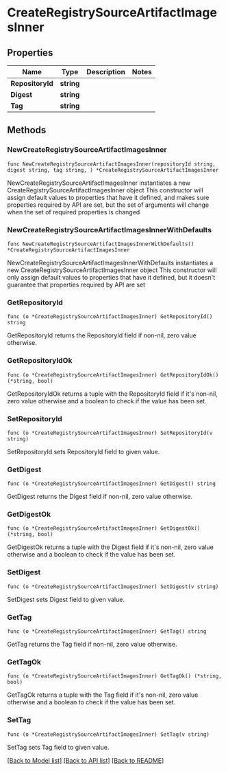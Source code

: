 # CreateRegistrySourceArtifactImagesInner

## Properties

Name | Type | Description | Notes
------------ | ------------- | ------------- | -------------
**RepositoryId** | **string** |  | 
**Digest** | **string** |  | 
**Tag** | **string** |  | 

## Methods

### NewCreateRegistrySourceArtifactImagesInner

`func NewCreateRegistrySourceArtifactImagesInner(repositoryId string, digest string, tag string, ) *CreateRegistrySourceArtifactImagesInner`

NewCreateRegistrySourceArtifactImagesInner instantiates a new CreateRegistrySourceArtifactImagesInner object
This constructor will assign default values to properties that have it defined,
and makes sure properties required by API are set, but the set of arguments
will change when the set of required properties is changed

### NewCreateRegistrySourceArtifactImagesInnerWithDefaults

`func NewCreateRegistrySourceArtifactImagesInnerWithDefaults() *CreateRegistrySourceArtifactImagesInner`

NewCreateRegistrySourceArtifactImagesInnerWithDefaults instantiates a new CreateRegistrySourceArtifactImagesInner object
This constructor will only assign default values to properties that have it defined,
but it doesn't guarantee that properties required by API are set

### GetRepositoryId

`func (o *CreateRegistrySourceArtifactImagesInner) GetRepositoryId() string`

GetRepositoryId returns the RepositoryId field if non-nil, zero value otherwise.

### GetRepositoryIdOk

`func (o *CreateRegistrySourceArtifactImagesInner) GetRepositoryIdOk() (*string, bool)`

GetRepositoryIdOk returns a tuple with the RepositoryId field if it's non-nil, zero value otherwise
and a boolean to check if the value has been set.

### SetRepositoryId

`func (o *CreateRegistrySourceArtifactImagesInner) SetRepositoryId(v string)`

SetRepositoryId sets RepositoryId field to given value.


### GetDigest

`func (o *CreateRegistrySourceArtifactImagesInner) GetDigest() string`

GetDigest returns the Digest field if non-nil, zero value otherwise.

### GetDigestOk

`func (o *CreateRegistrySourceArtifactImagesInner) GetDigestOk() (*string, bool)`

GetDigestOk returns a tuple with the Digest field if it's non-nil, zero value otherwise
and a boolean to check if the value has been set.

### SetDigest

`func (o *CreateRegistrySourceArtifactImagesInner) SetDigest(v string)`

SetDigest sets Digest field to given value.


### GetTag

`func (o *CreateRegistrySourceArtifactImagesInner) GetTag() string`

GetTag returns the Tag field if non-nil, zero value otherwise.

### GetTagOk

`func (o *CreateRegistrySourceArtifactImagesInner) GetTagOk() (*string, bool)`

GetTagOk returns a tuple with the Tag field if it's non-nil, zero value otherwise
and a boolean to check if the value has been set.

### SetTag

`func (o *CreateRegistrySourceArtifactImagesInner) SetTag(v string)`

SetTag sets Tag field to given value.



[[Back to Model list]](../README.md#documentation-for-models) [[Back to API list]](../README.md#documentation-for-api-endpoints) [[Back to README]](../README.md)


